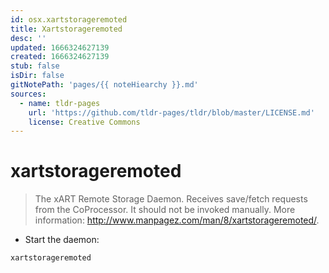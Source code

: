 ```yaml
---
id: osx.xartstorageremoted
title: Xartstorageremoted
desc: ''
updated: 1666324627139
created: 1666324627139
stub: false
isDir: false
gitNotePath: 'pages/{{ noteHiearchy }}.md'
sources:
  - name: tldr-pages
    url: 'https://github.com/tldr-pages/tldr/blob/master/LICENSE.md'
    license: Creative Commons
---
```

# xartstorageremoted

> The xART Remote Storage Daemon. Receives save/fetch requests from the CoProcessor.
> It should not be invoked manually.
> More information: <http://www.manpagez.com/man/8/xartstorageremoted/>.

- Start the daemon:

`xartstorageremoted`

